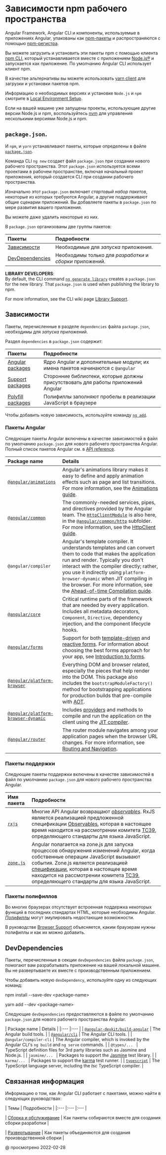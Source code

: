 # Зависимости npm рабочего пространства

Angular Framework, Angular CLI и компоненты, используемые в приложениях Angular, упакованы как [npm-пакеты](https://docs.npmjs.com/getting-started/what-is-npm 'Что такое npm?') и распространяются с помощью [npm-регистра](https://docs.npmjs.com).

Вы можете загрузить и установить эти пакеты npm с помощью клиента [npm CLI](https://docs.npmjs.com/cli/install), который устанавливается вместе с приложением [Node.js®](https://nodejs.org 'Nodejs.org') и запускается как приложение. По умолчанию Angular CLI использует клиент npm.

В качестве альтернативы вы можете использовать [yarn client](https://yarnpkg.com) для загрузки и установки пакетов npm.

<div class="alert is-helpful">

Информацию о необходимых версиях и установке `Node.js` и `npm` смотрите в [Local Environment Setup](setup-local.md 'Setting up for Local Development').

Если на вашей машине уже запущены проекты, использующие другие версии Node.js и npm, воспользуйтесь [nvm](https://github.com/creationix/nvm) для управления несколькими версиями Node.js и npm.

</div>

## `package.json`.

И `npm`, и `yarn` устанавливают пакеты, которые определены в файле [`package.json`](https://docs.npmjs.com/files/package.json).

Команда CLI `ng new` создает файл `package.json` при создании нового рабочего пространства. Этот `package.json` используется всеми проектами в рабочем пространстве, включая начальный проект приложения, который создается CLI при создании рабочего пространства.

Изначально этот `package.json` включает _стартовый набор пакетов_, некоторые из которых требуются Angular, а другие поддерживают общие сценарии приложений. Вы добавляете пакеты в `package.json` по мере развития вашего приложения.

Вы можете даже удалить некоторые из них.

В `package.json` организованы две группы пакетов:

| Пакеты                                              | Подробности                                               |
| :-------------------------------------------------- | :-------------------------------------------------------- |
| [Зависимости](npm-packages.md#dependencies)         | Необходимые для _запуска_ приложения.                     |
| [DevDependencies](npm-packages.md#dev-dependencies) | Необходимы только для _разработки_ и _сборки_ приложений. |

<div class="alert is-helpful">

**LIBRARY DEVELOPERS**: <br /> By default, the CLI command [`ng generate library`](https://angular.io/cli/generate) creates a `package.json` for the new library.
That `package.json` is used when publishing the library to npm.

For more information, see the CLI wiki page [Library Support](creating-libraries.md).

</div>

<a id="dependencies"></a>

## Зависимости

Пакеты, перечисленные в разделе `dependencies` файла `package.json`, необходимы для _запуска_ приложений.

Раздел `dependencies` в `package.json` содержит:

| Пакеты                                | Подробности                                                                       |
| :------------------------------------ | :-------------------------------------------------------------------------------- |
| [Angular packages](#angular-packages) | Ядро Angular и дополнительные модули; их имена пакетов начинаются с `@angular`    |
| [Support packages](#support-packages) | Сторонние библиотеки, которые должны присутствовать для работы приложений Angular |
| [Polyfill packages](#polyfills)       | Полифиллы заполняют пробелы в реализации JavaScript в браузере                    |

Чтобы добавить новую зависимость, используйте команду [`ng add`](https://angular.io/cli/add).

<a id="angular-packages"></a>

### Пакеты Angular

Следующие пакеты Angular включены в качестве зависимостей в файл по умолчанию `package.json` для нового рабочего пространства Angular. Полный список пакетов Angular см. в [API reference](https://angular.io/api?type=package).

| Package name                                                           | Details                                                                                                                                                                                                                                                                                                                                                                    |
| :--------------------------------------------------------------------- | :------------------------------------------------------------------------------------------------------------------------------------------------------------------------------------------------------------------------------------------------------------------------------------------------------------------------------------------------------------------------- |
| [`@angular/animations`](https://angular.io/api/animations)             | Angular's animations library makes it easy to define and apply animation effects such as page and list transitions. For more information, see the [Animations guide](animations.md).                                                                                                                                                                                       |
| [`@angular/common`](https://angular.io/api/common)                     | The commonly-needed services, pipes, and directives provided by the Angular team. The [`HttpClientModule`](https://angular.io/api/common/http/HttpClientModule) is also here, in the [`@angular/common/http`](https://angular.io/api/common/http) subfolder. For more information, see the [HttpClient guide](understanding-communicating-with-http.md).                   |
| `@angular/compiler`                                                    | Angular's template compiler. It understands templates and can convert them to code that makes the application run and render. Typically you don't interact with the compiler directly; rather, you use it indirectly using `platform-browser-dynamic` when JIT compiling in the browser. For more information, see the [Ahead-of-time Compilation guide](aot-compiler.md). |
| [`@angular/core`](https://angular.io/api/core)                         | Critical runtime parts of the framework that are needed by every application. Includes all metadata decorators, `Component`, `Directive`, dependency injection, and the component lifecycle hooks.                                                                                                                                                                         |
| [`@angular/forms`](https://angular.io/api/forms)                       | Support for both [template-driven](forms.md) and [reactive forms](reactive-forms.md). For information about choosing the best forms approach for your app, see [Introduction to forms](forms-overview.md).                                                                                                                                                                 |
| [`@angular/platform-browser`](https://angular.io/api/platform-browser) | Everything DOM and browser related, especially the pieces that help render into the DOM. This package also includes the `bootstrapModuleFactory()` method for bootstrapping applications for production builds that pre-compile with [AOT](aot-compiler.md).                                                                                                               |
| [`@angular/platform-browser-dynamic`](https://angular.io/api/platform-browser-dynamic)    | Includes [providers](https://angular.io/api/core/Provider) and methods to compile and run the application on the client using the [JIT compiler](aot-compiler.md).                                                                                                                                                                                                                            |
| [`@angular/router`](https://angular.io/api/router)                                        | The router module navigates among your application pages when the browser URL changes. For more information, see [Routing and Navigation](router.md).                                                                                                                                                                                                                      |

<a id="support-packages"></a>

### Пакеты поддержки

Следующие пакеты поддержки включены в качестве зависимостей в файл по умолчанию `package.json` для нового рабочего пространства Angular.

| Имя пакета                                      | Подробности                                                                                                                                                                                                                                                                                                                                                                                                           |
| :---------------------------------------------- | :-------------------------------------------------------------------------------------------------------------------------------------------------------------------------------------------------------------------------------------------------------------------------------------------------------------------------------------------------------------------------------------------------------------------- |
| [`rxjs`](https://github.com/ReactiveX/rxjs)     | Многие API Angular возвращают [_observables_](glossary.md#observable). RxJS является реализацией предложенной спецификации [Observables](https://github.com/tc39/proposal-observable), которая в настоящее время находится на рассмотрении комитета [TC39](https://www.ecma-international.org/memento/tc39.htm), определяющего стандарты для языка JavaScript.                                                        |
| [`zone.js`](https://github.com/angular/zone.js) | Angular полагается на zone.js для запуска процессов обнаружения изменений Angular, когда собственные операции JavaScript вызывают события. Zone.js является реализацией [спецификации](https://gist.github.com/mhevery/63fdcdf7c65886051d55), которая в настоящее время находится на рассмотрении комитета [TC39](https://www.ecma-international.org/memento/tc39.htm), определяющего стандарты для языка JavaScript. |

<a id="polyfills"></a>

### Пакеты полифиллов

Во многих браузерах отсутствует встроенная поддержка некоторых функций в последних стандартах HTML, которые необходимы Angular. [_Полифиллы_](<https://en.wikipedia.org/wiki/Polyfill_(программирование)>) могут эмулировать недостающие возможности.

В руководстве [Browser Support](browser-support.md) объясняется, каким браузерам нужны полифиллы и как их можно добавить.

<a id="dev-dependencies"></a>

## DevDependencies

Пакеты, перечисленные в секции `devDependencies` файла `package.json`, помогают вам разрабатывать приложение на вашей локальной машине. Вы не развертываете их вместе с производственным приложением.

Чтобы добавить новую `devDependency`, используйте одну из следующих команд:

<code-example format="shell" language="shell">

npm install --save-dev &lt;package-name&gt;

</code-example>

<code-example format="shell" language="shell">

yarn add --dev &lt;package-name&gt;

</code-example>

Следующие `devDependencies` предоставляются в файле по умолчанию `package.json` для нового рабочего пространства Angular.

| Package name | Details | |:--- |:--- |
| [`@angular-devkit/build-angular`](https://github.com/angular/angular-cli) | The Angular build tools. |
| [`@angular/cli`](https://github.com/angular/angular-cli) | The Angular CLI tools. |
| `@angular/compiler-cli` | The Angular compiler, which is invoked by the Angular CLI's `ng build` and `ng serve` commands. |
| `@types/... ` | TypeScript definition files for 3rd party libraries such as Jasmine and Node.js. |
| `jasmine/... ` | Packages to support the [Jasmine](https://jasmine.github.io) test library. |
| `karma/... ` | Packages to support the [karma](https://www.npmjs.com/package/karma) test runner. |
| [`typescript`](https://www.npmjs.com/package/typescript) | The TypeScript language server, including the _tsc_ TypeScript compiler. |

## Связанная информация

Информацию о том, как Angular CLI работает с пакетами, можно найти в следующих руководствах:

| Темы | Подробности | |:--- |:--- |:--- |

| [Сборка и обслуживание](build.md) | Как пакеты собираются вместе для создания сборки разработки |

| [Развертывание](deployment.md) | Как пакеты объединяются для создания производственной сборки |

<!-- links -->

<!-- external links -->

<!-- end links -->

@ просмотрено 2022-02-28
